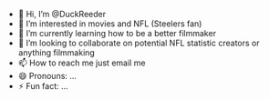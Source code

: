 - 👋 Hi, I’m @DuckReeder
- 👀 I’m interested in movies and NFL (Steelers fan)
- 🌱 I’m currently learning how to be a better filmmaker
- 💞️ I’m looking to collaborate on potential NFL statistic creators or anything filmmaking
- 📫 How to reach me just email me
- 😄 Pronouns: ...
- ⚡ Fun fact: ...

<!---
DuckReeder/DuckReeder is a ✨ special ✨ repository because its `README.md` (this file) appears on your GitHub profile.
You can click the Preview link to take a look at your changes.
--->
